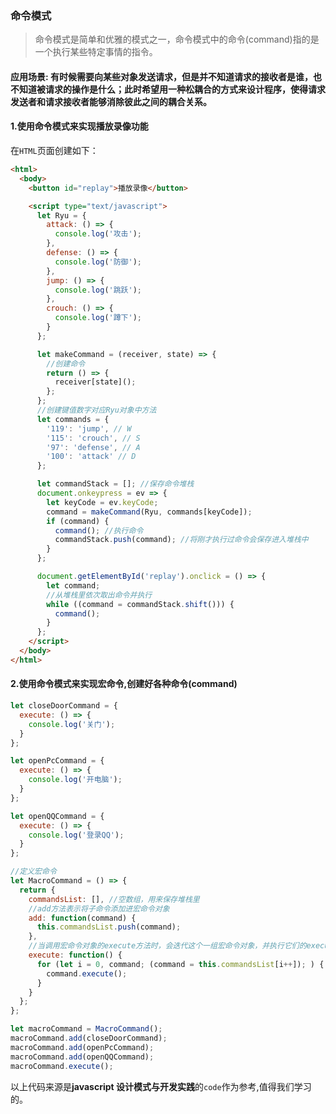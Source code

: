 <!-- markdownlint-disable -->

### 命令模式

> 命令模式是简单和优雅的模式之一，命令模式中的命令(command)指的是一个执行某些特定事情的指令。

#### 应用场景: 有时候需要向某些对象发送请求，但是并不知道请求的接收者是谁，也不知道被请求的操作是什么；此时希望用一种松耦合的方式来设计程序，使得请求发送者和请求接收者能够消除彼此之间的耦合关系。

#### 1.使用命令模式来实现播放录像功能

在`HTML`页面创建如下：

```html
<html>
  <body>
    <button id="replay">播放录像</button>

    <script type="text/javascript">
      let Ryu = {
        attack: () => {
          console.log('攻击');
        },
        defense: () => {
          console.log('防御');
        },
        jump: () => {
          console.log('跳跃');
        },
        crouch: () => {
          console.log('蹲下');
        }
      };

      let makeCommand = (receiver, state) => {
        //创建命令
        return () => {
          receiver[state]();
        };
      };
      //创建键值数字对应Ryu对象中方法
      let commands = {
        '119': 'jump', // W
        '115': 'crouch', // S
        '97': 'defense', // A
        '100': 'attack' // D
      };

      let commandStack = []; //保存命令堆栈
      document.onkeypress = ev => {
        let keyCode = ev.keyCode;
        command = makeCommand(Ryu, commands[keyCode]);
        if (command) {
          command(); //执行命令
          commandStack.push(command); //将刚才执行过命令会保存进入堆栈中
        }
      };

      document.getElementById('replay').onclick = () => {
        let command;
        //从堆栈里依次取出命令并执行
        while ((command = commandStack.shift())) {
          command();
        }
      };
    </script>
  </body>
</html>
```

#### 2.使用命令模式来实现宏命令,创建好各种命令(command)

```js
let closeDoorCommand = {
  execute: () => {
    console.log('关门');
  }
};

let openPcCommand = {
  execute: () => {
    console.log('开电脑');
  }
};

let openQQCommand = {
  execute: () => {
    console.log('登录QQ');
  }
};

//定义宏命令
let MacroCommand = () => {
  return {
    commandsList: [], //空数组，用来保存堆栈里
    //add方法表示将子命令添加进宏命令对象
    add: function(command) {
      this.commandsList.push(command);
    },
    //当调用宏命令对象的execute方法时，会迭代这个一组宏命令对象，并执行它们的execute方法
    execute: function() {
      for (let i = 0, command; (command = this.commandsList[i++]); ) {
        command.execute();
      }
    }
  };
};

let macroCommand = MacroCommand();
macroCommand.add(closeDoorCommand);
macroCommand.add(openPcCommand);
macroCommand.add(openQQCommand);
macroCommand.execute();
```

以上代码来源是**javascript 设计模式与开发实践**的`code`作为参考,值得我们学习的。
